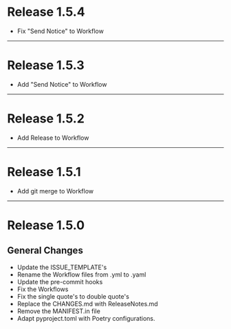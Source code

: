 # Release 1.5.4

- Fix "Send Notice" to Workflow

______________________________________________________________________

# Release 1.5.3

- Add "Send Notice" to Workflow

______________________________________________________________________

# Release 1.5.2

- Add Release to Workflow

______________________________________________________________________

# Release 1.5.1

- Add git merge to Workflow

______________________________________________________________________

# Release 1.5.0

## General Changes

- Update the ISSUE_TEMPLATE's
- Rename the Workflow files from .yml to .yaml
- Update the pre-commit hooks
- Fix the Workflows
- Fix the single quote's to double quote's
- Replace the CHANGES.md with ReleaseNotes.md
- Remove the MANIFEST.in file
- Adapt pyproject.toml with Poetry configurations.
